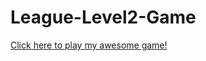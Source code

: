 # League-Level2-Game
<a href="https://github.com/Fangtastic7/League-Level2-Game/blob/TestBranch/Whack-A-Mole/src/Game/WhackaMole.jar?raw=true">Click here to play my awesome game!</a>

